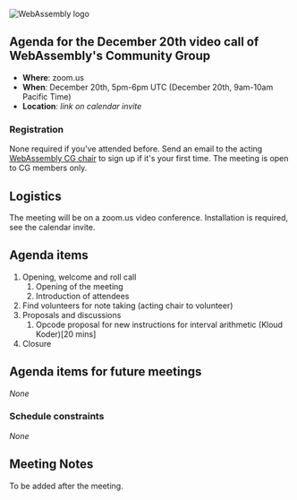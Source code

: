 ![WebAssembly logo](/images/WebAssembly.png)

## Agenda for the December 20th video call of WebAssembly's Community Group

- **Where**: zoom.us
- **When**: December 20th, 5pm-6pm UTC (December 20th, 9am-10am Pacific Time)
- **Location**: *link on calendar invite*

### Registration

None required if you've attended before. Send an email to the acting [WebAssembly CG chair](mailto:webassembly-cg-chair@chromium.org)
to sign up if it's your first time. The meeting is open to CG members only.

## Logistics

The meeting will be on a zoom.us video conference.
Installation is required, see the calendar invite.

## Agenda items

1. Opening, welcome and roll call
    1. Opening of the meeting
    1. Introduction of attendees
1. Find volunteers for note taking (acting chair to volunteer)
1. Proposals and discussions
    1. Opcode proposal for new instructions for interval arithmetic (Kloud Koder)[20 mins]
3. Closure

## Agenda items for future meetings

*None*

### Schedule constraints

*None*

## Meeting Notes

To be added after the meeting.
